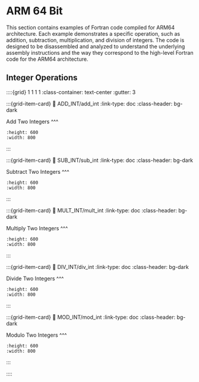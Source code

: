 # ARM 64 Bit

This section contains examples of Fortran code compiled for ARM64 architecture. Each example demonstrates a specific operation, such as addition, subtraction, multiplication, and division of integers. The code is designed to be disassembled and analyzed to understand the underlying assembly instructions and the way they correspond to the high-level Fortran code for the ARM64 architecture.

## Integer Operations

::::{grid} 1 1 1 1
:class-container: text-center
:gutter: 3

:::{grid-item-card}
:link: ADD_INT/add_int
:link-type: doc
:class-header: bg-dark

Add Two Integers
^^^
```{image} images/add_Fortran_ARM64_splash.jpg
:height: 600
:width: 800
```
:::

:::{grid-item-card}
:link: SUB_INT/sub_int
:link-type: doc
:class-header: bg-dark

Subtract Two Integers
^^^
```{image} images/sub_int_Fortran_ARM64_splash.png
:height: 600
:width: 800
```
:::

:::{grid-item-card}
:link: MULT_INT/mult_int
:link-type: doc
:class-header: bg-dark

Multiply Two Integers
^^^
```{image} images/mult_int_Fortran_ARM64_splash.png
:height: 600
:width: 800
```
:::

:::{grid-item-card}
:link: DIV_INT/div_int
:link-type: doc
:class-header: bg-dark

Divide Two Integers
^^^
```{image} images/div_int_Fortran_ARM64_splash.png
:height: 600
:width: 800
```
:::

:::{grid-item-card}
:link: MOD_INT/mod_int
:link-type: doc
:class-header: bg-dark

Modulo Two Integers
^^^
```{image} images/mod_int_Fortran_ARM64_splash.png
:height: 600
:width: 800
```
:::

::::